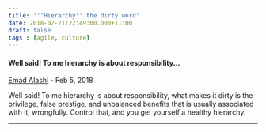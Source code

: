 ```yaml
---
title: '''Hierarchy'' the dirty word'
date: 2018-02-21T22:49:00.000+11:00
draft: false
tags : [agile, culture]
---
```


#### Well said! To me hierarchy is about responsibility...
[Emad Alashi](https://www.blogger.com/profile/16747721353167560766 "noreply@blogger.com") - <time datetime="2018-02-23T08:59:31.331+11:00">Feb 5, 2018</time>

Well said! To me hierarchy is about responsibility, what makes it dirty is the privilege, false prestige, and unbalanced benefits that is usually associated with it, wrongfully. Control that, and you get yourself a healthy hierarchy.
<hr />
